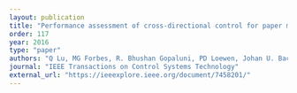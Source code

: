 ```yaml
---
layout: publication
title: "Performance assessment of cross-directional control for paper machines"
order: 117
year: 2016
type: "paper"
authors: "Q Lu, MG Forbes, R. Bhushan Gopaluni, PD Loewen, Johan U. Backström, Guy A. Dumont"
journal: "IEEE Transactions on Control Systems Technology"
external_url: "https://ieeexplore.ieee.org/document/7458201/"
---
```

